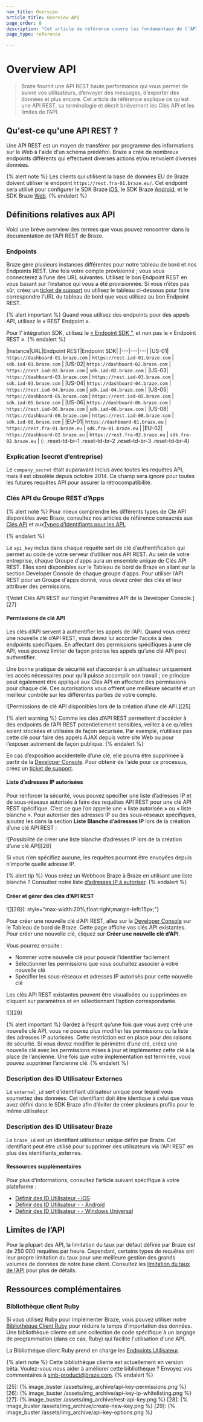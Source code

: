 ```yaml
---
nav_title: Overview
article_title: Overview API
page_order: 0
description: "Cet article de référence couvre les fondamentaux de l’API, y compris ce qu’est une API REST et sa terminologie, et décrit brièvement les clés et les limites de l’API."
page_type: reference

---
```

# Overview API

> Braze fournit une API REST haute performance qui vous permet de suivre vos utilisateurs, d’envoyer des messages, d’exporter des données et plus encore. Cet article de référence explique ce qu’est une API REST, sa terminologie et décrit brièvement les Clés API et les limites de l’API.

## Qu'est-ce qu'une API REST ?

Une API REST est un moyen de transférer par programme des informations sur le Web à l'aide d'un schéma prédéfini. Braze a créé de nombreux endpoints différents qui effectuent diverses actions et/ou renvoient diverses données.

{% alert note %}
Les clients qui utilisent la base de données EU de Braze doivent utiliser le endpoint `https://rest.fra-01.braze.eu/`. Cet endpoint sera utilisé pour configurer le SDK Braze [iOS]({{site.baseurl}}/developer_guide/platform_integration_guides/ios/initial_sdk_setup/completing_integration/#compile-time-endpoint-configuration-recommended), le SDK Braze [Android]({{site.baseurl}}/developer_guide/platform_integration_guides/android/initial_sdk_setup/android_sdk_integration/#step-2-configure-the-braze-sdk-in-brazexml), et le SDK Braze [Web]({{site.baseurl}}/developer_guide/platform_integration_guides/web/initial_sdk_setup/#step-2-initialize-braze).
{% endalert %}

## Définitions relatives aux API

Voici une brève overview des termes que vous pouvez rencontrer dans la documentation de l’API REST de Braze.

### Endpoints

Braze gère plusieurs instances différentes pour notre tableau de bord et nos Endpoints REST. Une fois votre compte provisionné ; vous vous connecterez à l’une des URL suivantes. Utilisez le bon Endpoint REST en vous basant sur l’instance qui vous a été provisionnée. Si vous n’êtes pas sûr, créez un [ticket de support][support] ou utilisez le tableau ci-dessous pour faire correspondre l’URL du tableau de bord que vous utilisez au bon Endpoint REST.

{% alert important %}
Quand vous utilisez des endpoints pour des appels API, utilisez le « REST Endpoint ».

Pour l’ intégration SDK, utilisez le [« Endpoint SDK "]({{site.baseurl}}/user_guide/administrative/access_braze/sdk_endpoints/), et non pas le « Endpoint REST ».
{% endalert %}

|Instance|URL|Endpoint REST|Endpoint SDK|
|---|---|---|
|US-01| `https://dashboard-01.braze.com` | `https://rest.iad-01.braze.com` | `sdk.iad-01.braze.com` |
|US-02| `https://dashboard-02.braze.com` | `https://rest.iad-02.braze.com` | `sdk.iad-02.braze.com` |
|US-03| `https://dashboard-03.braze.com` | `https://rest.iad-03.braze.com` | `sdk.iad-03.braze.com` |
|US-04| `https://dashboard-04.braze.com` | `https://rest.iad-04.braze.com` | `sdk.iad-04.braze.com` |
|US-05| `https://dashboard-05.braze.com` | `https://rest.iad-05.braze.com` | `sdk.iad-05.braze.com` |
|US-06| `https://dashboard-06.braze.com` | `https://rest.iad-06.braze.com` | `sdk.iad-06.braze.com` |
|US-08| `https://dashboard-08.braze.com` | `https://rest.iad-08.braze.com` | `sdk.iad-08.braze.com` |
|EU-01| `https://dashboard-01.braze.eu` | `https://rest.fra-01.braze.eu` | `sdk.fra-01.braze.eu` |
|EU-02| `https://dashboard-02.braze.eu` | `https://rest.fra-02.braze.eu` | `sdk.fra-02.braze.eu` |
{: .reset-td-br-1 .reset-td-br-2 .reset-td-br-3  .reset-td-br-4}

### Explication (secret d’entreprise)

Le `company_secret` était auparavant inclus avec toutes les requêtes API, mais il est obsolète depuis octobre 2014. Ce champ sera ignoré pour toutes les futures requêtes API pour assurer la rétrocompatibilité.

### Clés API du Groupe REST d’Apps

{% alert note %}
Pour mieux comprendre les différents types de Clé API disponibles avec Braze, consultez nos articles de référence consacrés aux <a href="{{site.baseurl}}/api/api_key/">Clés API</a> et aux<a href="{{site.baseurl}}/api/identifier_types/">Types d’Identifiants pour les API.</a>

{% endalert %}

Le `api_key` inclus dans chaque requête sert de clé d’authentification qui permet au code de votre serveur d’utiliser nos API REST. Au sein de votre entreprise, chaque Groupe d'apps aura un ensemble unique de Clés API REST. Elles sont disponibles sur le Tableau de bord de Braze en allant sur la section Developer Console de chaque groupe d’apps. Pour utiliser l’API REST pour un Groupe d'apps donné, vous devez créer des clés et leur attribuer des permissions.

![Volet Clés API REST sur l’onglet Paramètres API de la Developer Console.][27]

#### Permissions de clé API

Les clés d’API servent à authentifier les appels de l’API. Quand vous créez une nouvelle clé d’API REST, vous devez lui accorder l’accès à des endpoints spécifiques. En affectant des permissions spécifiques à une clé API, vous pouvez limiter de façon précise les appels qu’une clé API peut authentifier.

Une bonne pratique de sécurité est d’accorder à un utilisateur uniquement les accès nécessaires pour qu’il puisse accomplir son travail ; ce principe peut également être appliqué aux Clés API en affectant des permissions pour chaque clé. Ces autorisations vous offrent une meilleure sécurité et un meilleur contrôle sur les différentes parties de votre compte.

![Permissions de clé API disponibles lors de la création d’une clé API.][25]

{% alert warning %}
Comme les clés d’API REST permettent d’accéder à des endpoints de l’API REST potentiellement sensibles, veillez à ce qu’elles soient stockées et utilisées de façon sécurisée. Par exemple, n’utilisez pas cette clé pour faire des appels AJAX depuis votre site Web ou pour l’exposer autrement de façon publique.
{% endalert %}

En cas d’exposition accidentelle d’une clé, elle pourra être supprimée à partir de la [Developer Console][8]. Pour obtenir de l’aide pour ce processus, créez un [ticket de support][support].

#### Liste d’adresses IP autorisées

Pour renforcer la sécurité, vous pouvez spécifier une liste d’adresses IP et de sous-réseaux autorisés à faire des requêtes API REST pour une clé API REST spécifique. C’est ce que l’on appelle une « liste autorisée » ou « liste blanche ». Pour autoriser des adresses IP ou des sous-réseaux spécifiques, ajoutez les dans la section **Liste Blanche d’adresses IP** lors de la création d’une clé API REST : 

![Possibilité de créer une liste blanche d’adresses IP lors de la création d’une clé API][26]

Si vous n’en spécifiez aucune, les requêtes pourront être envoyées depuis n’importe quelle adresse IP.

{% alert tip %}
Vous créez un Webhook Braze à Braze en utilisant une liste blanche ? Consultez notre liste [d’adresses IP à autoriser]({{site.baseurl}}/user_guide/message_building_by_channel/webhooks/creating_a_webhook/#ip-whitelisting).
{% endalert %}

#### Créer et gérer des clés d’API REST

![][28]{: style="max-width:20%;float:right;margin-left:15px;"}

Pour créer une nouvelle clé d’API REST, allez sur la [Developer Console][8] sur le Tableau de bord de Braze. Cette page affiche vos clés API existantes. Pour créer une nouvelle clé, cliquez sur **Créer une nouvelle clé d’API**.

Vous pourrez ensuite :

- Nommer votre nouvelle clé pour pouvoir l’identifier facilement
- Sélectionner les permissions que vous souhaitez associer à votre nouvelle clé
- Spécifier les sous-réseaux et adresses IP autorisés pour cette nouvelle clé

Les clés API REST existantes peuvent être visualisées ou supprimées en cliquant sur paramètres <i class="fas fa-gear"></i> et en sélectionnant l’option correspondante.

![][29]

{% alert important %}
Gardez à l’esprit qu’une fois que vous avez créé une nouvelle clé API, vous ne pouvez plus modifier les permissions ou la liste des adresses IP autorisées. Cette restriction est en place pour des raisons de sécurité. Si vous devez modifier le périmètre d’une clé, créez une nouvelle clé avec les permissions mises à jour et implémentez cette clé à la place de l’ancienne. Une fois que votre implémentation est terminée, vous pouvez supprimer l’ancienne clé.
{% endalert %}

### Description des ID Utilisateur Externes

Le `external_id` sert d’identifiant utilisateur unique pour lequel vous soumettez des données. Cet identifiant doit être identique à celui que vous avez défini dans le SDK Braze afin d’éviter de créer plusieurs profils pour le même utilisateur.

### Description des ID Utilisateur Braze

Le `braze_id` est un identifiant utilisateur unique défini par Braze. Cet identifiant peut être utilisé pour supprimer des utilisateurs via l’API REST en plus des identifiants_externes.

#### Ressources supplémentaires

Pour plus d’informations, consultez l’article suivant spécifique à votre plateforme :

- [Définir des ID Utilisateur - iOS][9]
- [Définir des ID Utilisateur - - Android][10]
- [Définir des ID Utilisateur - - Windows Universal][13]

## Limites de l’API

Pour la plupart des API, la limitation du taux par défaut définie par Braze est de 250 000 requêtes par heure. Cependant, certains types de requêtes ont leur propre limitation du taux pour une meilleure gestion des grands volumes de données de notre base client. Consultez les [limitation du taux de l’API]({{site.baseurl}}/api/api_limits/) pour plus de détails.

## Ressources complémentaires

### Bibliothèque client Ruby

Si vous utilisez Ruby pour implémenter Braze, vous pouvez utiliser notre [Bibliothèque Client Ruby](https://github.com/braze-inc/braze-api-client-ruby) pour réduire le temps d’importation des données. Une bibliothèque cliente est une collection de code spécifique à un langage de programmation (dans ce cas, Ruby) qui facilite l'utilisation d'une API.

La Bibliothéque client Ruby prend en charge les [Endpoints Utilisateur]({{site.baseurl}}/api/endpoints/#user-data).

{% alert note %}
Cette bibliothèque cliente est actuellement en version bêta. Voulez-vous nous aider à améliorer cette bibliothèque ? Envoyez vos commentaires à [smb-product@braze.com](mailto:smb-product@braze.com).
{% endalert %}

[1]: https://en.wikipedia.org/wiki/UTF-8
[7]: {{site.baseurl}}/api/objects_filters/connected_audience/
[8]: https://dashboard-01.braze.com/app_settings/developer_console/ "Developer Console"
[9]: {{site.baseurl}}/developer_guide/platform_integration_guides/ios/analytics/setting_user_ids/
[10]: {{site.baseurl}}/developer_guide/platform_integration_guides/android/analytics/setting_user_ids/
[13]: {{site.baseurl}}/developer_guide/platform_integration_guides/windows_universal/analytics/setting_user_ids/#setting-user-ids
[support]: {{site.baseurl}}/braze_support/
[25]: {% image_buster /assets/img_archive/api-key-permissions.png %}
[26]: {% image_buster /assets/img_archive/api-key-ip-whitelisting.png %}
[27]: {% image_buster /assets/img_archive/rest-api-key.png %}
[28]: {% image_buster /assets/img_archive/create-new-key.png %}
[29]: {% image_buster /assets/img_archive/api-key-options.png %}
